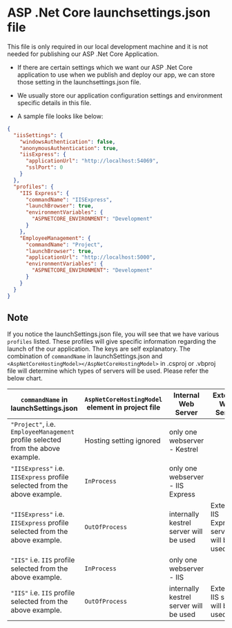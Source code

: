 # ASP .Net Core launchsettings.json file

This file is only required in our local development machine and it is not needed for publishing our ASP .Net Core Application.

- If there are certain settings which we want our ASP .Net Core application to use when we publish and deploy our app, we can store those setting in the launchsettings.json file.

- We usually store our application configuration settings and environment specific details in this file.

- A sample file looks like below:

```json
{
  "iisSettings": {
    "windowsAuthentication": false,
    "anonymousAuthentication": true,
    "iisExpress": {
      "applicationUrl": "http://localhost:54069",
      "sslPort": 0
    }
  },
  "profiles": {
    "IIS Express": {
      "commandName": "IISExpress",
      "launchBrowser": true,
      "environmentVariables": {
        "ASPNETCORE_ENVIRONMENT": "Development"
      }
    },
    "EmployeeManagement": {
      "commandName": "Project",
      "launchBrowser": true,
      "applicationUrl": "http://localhost:5000",
      "environmentVariables": {
        "ASPNETCORE_ENVIRONMENT": "Development"
      }
    }
  }
}
```

## **Note**

If you notice the launchSettings.json file, you will see that we have various `profiles` listed. These profiles will give specific information regarding the launch of the our application. The keys are self explanatory. The combination of `commandName` in launchSettings.json and `<AspNetCoreHostingModel></AspNetCoreHostingModel>` in .csproj or .vbproj file will determine which types of servers will be used. Please refer the below chart.

| `commandName` in launchSettings.json                                            | `AspNetCoreHostingModel` element in project file | Internal Web Server                    | External Web Server                        |
| ------------------------------------------------------------------------------- | ------------------------------------------------ | -------------------------------------- | ------------------------------------------ |
| `"Project"`, i.e. `EmployeeManagement` profile selected from the above example. | Hosting setting ignored                          | only one webserver - Kestrel           |                                            |
| `"IISExpress"` i.e. `IISExpress` profile selected from the above example.       | `InProcess`                                      | only one webserver - IIS Express       |                                            |
| `"IISExpress"` i.e. `IISExpress` profile selected from the above example.       | `OutOfProcess`                                   | internally kestrel server will be used | Externally IIS Express server will be used |
| `"IIS"` i.e. `IIS` profile selected from the above example.                     | `InProcess`                                      | only one webserver - IIS               |                                            |
| `"IIS"` i.e. `IIS` profile selected from the above example.                     | `OutOfProcess`                                   | internally kestrel server will be used | Externally IIS server will be used         |
